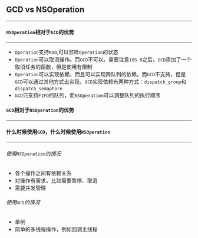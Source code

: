 ## GCD vs NSOperation

--------------------

 

#### `NSOperation`相对于`GCD`的优势

-------------

- `Operation`支持`KVO`,可以监听`Operation`的状态
- `Operation`可以取消操作。而`GCD`不可以。需要注意`iOS 8`之后，`GCD`添加了一个取消任务的函数，但是使用有限制
- `Operation`可以实现依赖，而且可以实现跨队列的依赖。而`GCD`不支持，但是`GCD`可以通过其他方式去实现。`GCD`实现依赖有两种方式：`dispatch_group`和`dispatch_semaphore`
- `GCD`只支持`FIFO`的队列，而`NSOperation`可以调整队列的执行顺序



#### `GCD`相对于`NSOperation`的优势

--------









#### 什么时候使用`GCD`，什么时候使用`NSOperation`

-------------

###### 使用`NSOperation`的情况

- 各个操作之间有依赖关系
- 对操作有需求，比如需要暂停、取消
- 需要并发管理



###### 使用`GCD`的情况

- 单例
- 简单的多线程操作，例如回调主线程